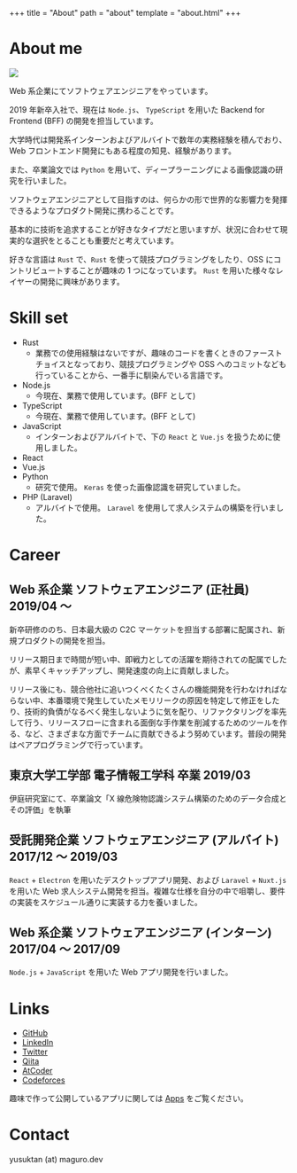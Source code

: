 +++
title = "About"
path = "about"
template = "about.html"
+++

# About me

<img src="/img/maguro.png">

Web 系企業にてソフトウェアエンジニアをやっています。

2019 年新卒入社で、現在は `Node.js`、 `TypeScript` を用いた Backend for Frontend (BFF) の開発を担当しています。

大学時代は開発系インターンおよびアルバイトで数年の実務経験を積んでおり、Web フロントエンド開発にもある程度の知見、経験があります。

また、卒業論文では `Python` を用いて、ディープラーニングによる画像認識の研究を行いました。

ソフトウェアエンジニアとして目指すのは、何らかの形で世界的な影響力を発揮できるようなプロダクト開発に携わることです。

基本的に技術を追求することが好きなタイプだと思いますが、状況に合わせて現実的な選択をとることも重要だと考えています。

好きな言語は `Rust` で、`Rust` を使って競技プログラミングをしたり、OSS にコントリビュートすることが趣味の 1 つになっています。 `Rust` を用いた様々なレイヤーの開発に興味があります。

# Skill set

- Rust
  - 業務での使用経験はないですが、趣味のコードを書くときのファーストチョイスとなっており、競技プログラミングや OSS へのコミットなども行っていることから、一番手に馴染んでいる言語です。
- Node.js
  - 今現在、業務で使用しています。(BFF として)
- TypeScript
  - 今現在、業務で使用しています。(BFF として)
- JavaScript
  - インターンおよびアルバイトで、下の `React` と `Vue.js` を扱うために使用しました。
- React
- Vue.js
- Python
  - 研究で使用。 `Keras` を使った画像認識を研究していました。
- PHP (Laravel)
  - アルバイトで使用。 `Laravel` を使用して求人システムの構築を行いました。

# Career

## Web 系企業 ソフトウェアエンジニア (正社員) 2019/04 〜

新卒研修ののち、日本最大級の C2C マーケットを担当する部署に配属され、新規プロダクトの開発を担当。

リリース期日まで時間が短い中、即戦力としての活躍を期待されての配属でしたが、素早くキャッチアップし、開発速度の向上に貢献しました。

リリース後にも、競合他社に追いつくべくたくさんの機能開発を行わなければならない中、本番環境で発生していたメモリリークの原因を特定して修正をしたり、技術的負債がなるべく発生しないように気を配り、リファクタリングを率先して行う、リリースフローに含まれる面倒な手作業を削減するためのツールを作る、など、さまざまな方面でチームに貢献できるよう努めています。普段の開発はペアプログラミングで行っています。

## 東京大学工学部 電子情報工学科 卒業 2019/03

伊庭研究室にて、卒業論文「X 線危険物認識システム構築のためのデータ合成とその評価」を執筆

## 受託開発企業 ソフトウェアエンジニア (アルバイト) 2017/12 〜 2019/03

`React` + `Electron` を用いたデスクトップアプリ開発、および `Laravel` + `Nuxt.js` を用いた Web 求人システム開発を担当。複雑な仕様を自分の中で咀嚼し、要件の実装をスケジュール通りに実装する力を養いました。

## Web 系企業 ソフトウェアエンジニア (インターン) 2017/04 〜 2017/09

`Node.js` + `JavaScript` を用いた Web アプリ開発を行いました。

# Links

- <i class="fab fa-github"></i> [GitHub](https://github.com/magurotuna)
- <i class="fab fa-linkedin"></i> [LinkedIn](https://www.linkedin.com/in/yusuke-tanaka-3904a7167)
- <i class="fab fa-twitter"></i> [Twitter](https://twitter.com/yusuktan)
- [Qiita](https://qiita.com/maguro_tuna)
- [AtCoder](https://atcoder.jp/users/maguro_tuna)
- [Codeforces](https://codeforces.com/profile/maguro_tuna)

趣味で作って公開しているアプリに関しては [Apps](/apps) をご覧ください。

# Contact

yusuktan<!-- ODAYAKA --> (at) <!-- JANAI -->maguro.dev
